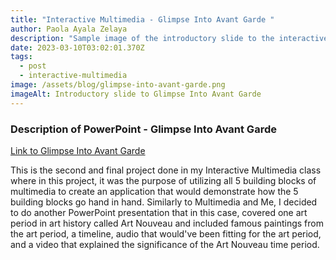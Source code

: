 ```yaml
---
title: "Interactive Multimedia - Glimpse Into Avant Garde "
author: Paola Ayala Zelaya
description: "Sample image of the introductory slide to the interactive PowerPoint "
date: 2023-03-10T03:02:01.370Z
tags:
  - post
  - interactive-multimedia
image: /assets/blog/glimpse-into-avant-garde.png
imageAlt: Introductory slide to Glimpse Into Avant Garde
---
```

### D﻿escription of PowerPoint - Glimpse Into Avant Garde

[﻿Link to Glimpse Into Avant Garde](<>)

T﻿his is the second and final project done in my Interactive Multimedia class where in this project, it was the purpose of utilizing all 5 building blocks of multimedia to create an application that would demonstrate how the 5 building blocks go hand in hand. Similarly to Multimedia and Me, I decided to do another PowerPoint presentation that in this case, covered one art period in art history called Art Nouveau and included famous paintings from the art period, a timeline, audio that would've been fitting for the art period, and a video that explained the significance of the Art Nouveau time period.